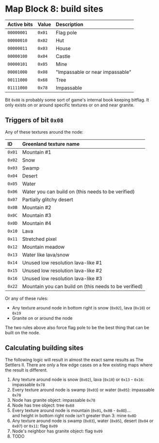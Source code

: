 # Map Block 8: build sites

Active bits | Value | Description
:-----------|:------|:-----------
`00000001`  |`0x01` | Flag pole
`00000010`  |`0x02` | Hut
`00000011`  |`0x03` | House
`00000100`  |`0x04` | Castle
`00000101`  |`0x05` | Mine
`00001000`  |`0x08` | "Impassable or near impassable"
`00111000`  |`0x68` | Tree
`01111000`  |`0x78` | Impassable

Bit `0x08` is probably some sort of game's internal book keeping bitflag. It only exists on or around specific textures or on and near granite.

## Triggers of bit `0x08`

Any of these textures around the node:

ID     | Greenland texture name
:------|:----------------------
`0x01` | Mountain #1
`0x02` | Snow
`0x03` | Swamp
`0x04` | Desert
`0x05` | Water
`0x06` | Water you can build on (this needs to be verified)
`0x07` | Partially glitchy desert
`0x0B` | Mountain #2
`0x0C` | Mountain #3
`0x0D` | Mountain #4
`0x10` | Lava
`0x11` | Stretched pixel
`0x12` | Mountain meadow
`0x13` | Water like lava/snow
`0x14` | Unused low resolution lava-like #1
`0x15` | Unused low resolution lava-like #2
`0x16` | Unused low resolution lava-like #3
`0x22` | Mountain you can build on (this needs to be verified)

Or any of these rules:

- Any texture around node in bottom right is snow (`0x02`), lava (`0x10`) or `0x19`
- Granite on or around the node

The two rules above also force flag pole to be the best thing that can be built on the node.

## Calculating building sites

The following logic will result in almost the exact same results as The Settlers II. There are only a few edge cases on a few existing maps where the result is different.

1. Any texture around node is snow (`0x02`), lava (`0x10`) or `0x13` - `0x16`: impassable `0x78`
2. Every texture around node is swamp (`0x03`) or water (`0x05`): impassable `0x78`
3. Node has granite object: impassable `0x78`
4. Node has tree object: tree `0x68`
5. Every texture around node is mountain (`0x01`, `0x0B` - `0x0D`)&hellip;<br />
and height in bottom right node isn't greater than 3: mine `0x0D`
6. Any texture around node is swamp (`0x03`), water (`0x05`), desert (`0x04` or `0x07`) or `0x11`: flag `0x09`
7. Node's neighbor has granite object: flag `0x09`
8. TODO
